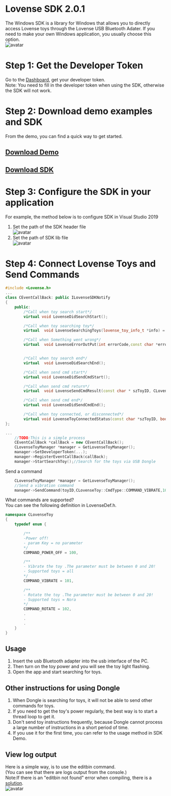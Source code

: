 # Lovense SDK  2.0.1

The Windows SDK is a library for Windows that allows you to directly access Lovense toys through the Lovense USB Bluetooth Adater. If you need to make your own Windows application, you usually choose this option.   
![avatar](https://github.com/caitain/test_SDK/blob/master/LovenseDongle.jpg#pic_center)



# Step 1: Get the Developer Token
Go to the [Dashboard](https://zh.lovense.com/user/developer/info), get your developer token.  
Note: You need to fill in the developer token when using the SDK, otherwise the SDK will not work.

# Step 2: Download demo examples and SDK
From the demo, you can find a quick way to get started.
## [Download Demo](https://test-front.lovense.com/lovense-developer/lovense-win-sdk-2.0.1-rc1.zip)
## [Download SDK](https://test-front.lovense.com/lovense-developer/lovense-win-sdk-2.0.1-rc1.zip)

# Step 3: Configure the SDK in your application
For example, the method below is to configure SDK in Visual Studio 2019  
1. Set the path of the SDK header file   
![avatar](https://github.com/caitain/test_SDK/blob/master/configurehead.png)
2. Set the path of SDK lib file   
![avatar](https://github.com/caitain/test_SDK/blob/master/configurelib.png)

# Step 4: Connect Lovense Toys and Send Commands

```c++
#include <Lovense.h>
...
class CEventCallBack: public ILovenseSDKNotify
{
	public:
		/*Call when toy search start*/
		virtual	void LovenseDidSearchStart();

		/*Call when toy searching toy*/
		virtual  void LovenseSearchingToys(lovense_toy_info_t *info) = 0;

		/*Call when Something went wrong*/
		virtual  void LovenseErrorOutPut(int errorCode,const char *errorMsg) = 0;


		/*Call when toy search end*/
		virtual  void LovenseDidSearchEnd();

		/*Call when send cmd start*/
		virtual	void LovenseDidSendCmdStart();

		/*Call when send cmd return*/
		virtual  void LovenseSendCmdResult(const char * szToyID, CLovenseToy::CmdType cmd,const char *result,CLovenseToy::Error errorCode);

		/*Call when send cmd end*/
		virtual	void LovenseDidSendCmdEnd();

		/*Call when toy connected, or disconnected*/
		virtual void LovenseToyConnectedStatus(const char *szToyID, bool isConnected) ;
};

...
	//TODO:This is a simple process  
	CEventCallBack *callBack = new CEventCallBack();
	CLovenseToyManager *manager = GetLovenseToyManager();
	manager->SetDeveloperToken(...);
	manager->RegisterEventCallBack(callBack);
	manager->StartSearchToy();//Search for the toys via USB Dongle
```

Send a command  

```c++
	CLovenseToyManager *manager = GetLovenseToyManager();
	//Send a vibration command
	manager->SendCommand(toyID,CLovenseToy::CmdType::COMMAND_VIBRATE,10);

```

What commands are supported?  
You can see the following definition in LovenseDef.h.
```c++
namespace CLovenseToy
{
	typedef enum {

		/**
		-Power off!
		- param Key = no parameter
		*/
		COMMAND_POWER_OFF = 100,

		/**
		- Vibrate the toy .The parameter must be between 0 and 20!
		- Supported toys = all
		*/
		COMMAND_VIBRATE = 101,

		/**
		- Rotate the toy .The parameter must be between 0 and 20!
		- Supported toys = Nora
		*/
		COMMAND_ROTATE = 102,
		.
		.
		.
	}
}
```

## Usage
1. Insert the usb Bluetooth adapter into the usb interface of the PC.
2. Then turn on the toy power and you will see the toy light flashing.
3. Open the app and start searching for toys.  

## Other instructions for using Dongle
1. When Dongle is searching for toys, it will not be able to send other commands for toys.
2. If you need to get the toy's power regularly, the best way is to start a thread loop to get it.
3. Don't send toy instructions frequently, because Dongle cannot process a large number of instructions in a short period of time.
4. If you use it for the first time, you can refer to the usage method in SDK Demo.

## View log output
Here is a simple way, is to use the editbin command.  
(You can see that there are logs output from the console.)  
Note:If there is an "editbin not found" error when compiling, there is a [solution](https://stackoverflow.com/questions/57207503/dumpbin-exe-editbin-exe-package-needed-in-visual-studio-2019).  
![avatar](https://github.com/caitain/test_SDK/blob/master/editbin.png)

